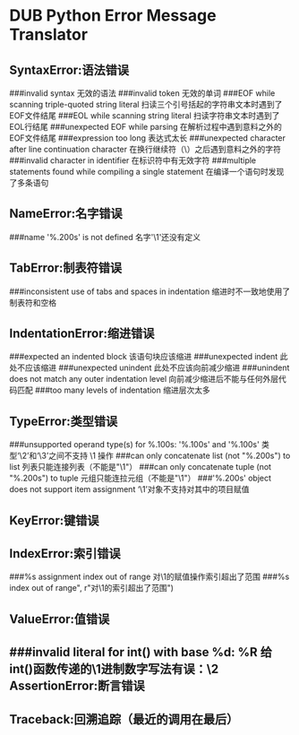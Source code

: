 DUB Python Error Message Translator
=====
SyntaxError:语法错误
--------------
###invalid syntax
无效的语法
###invalid token
无效的单词
###EOF while scanning triple-quoted string literal
扫读三个引号括起的字符串文本时遇到了EOF文件结尾
###EOL while scanning string literal
扫读字符串文本时遇到了EOL行结尾
###unexpected EOF while parsing
在解析过程中遇到意料之外的EOF文件结尾
###expression too long
表达式太长
###unexpected character after line continuation character
在换行继续符（\）之后遇到意料之外的字符
###invalid character in identifier
在标识符中有无效字符
###multiple statements found while compiling a single statement
在编译一个语句时发现了多条语句
                                        
NameError:名字错误
--------------
###name '%.200s' is not defined
名字'\1'还没有定义
                                         
TabError:制表符错误
--------------
###inconsistent use of tabs and spaces in indentation
缩进时不一致地使用了制表符和空格
                                         
IndentationError:缩进错误
--------------
###expected an indented block
该语句块应该缩进
###unexpected indent
此处不应该缩进
###unexpected unindent
此处不应该向前减少缩进
###unindent does not match any outer indentation level
向前减少缩进后不能与任何外层代码匹配
###too many levels of indentation
缩进层次太多
                                
TypeError:类型错误
--------------
###unsupported operand type(s) for %.100s: '%.100s' and '%.100s'
类型‘\2’和‘\3’之间不支持 \1 操作
###can only concatenate list (not \"%.200s\") to list
列表只能连接列表（不能是"\1"）
###can only concatenate tuple (not \"%.200s\") to tuple
元组只能连拉元组（不能是"\1"）
###'%.200s' object does not support item assignment
‘\1’对象不支持对其中的项目赋值
                                         
KeyError:键错误
--------------
                               
IndexError:索引错误
--------------
###%s assignment index out of range
对\1的赋值操作索引超出了范围
###%s index out of range", r"对\1的索引超出了范围")
                                        
ValueError:值错误
--------------
###invalid literal for int() with base %d: %R
给int()函数传递的\1进制数字写法有误：\2
AssertionError:断言错误
--------------
Traceback:回溯追踪（最近的调用在最后）
--------------

